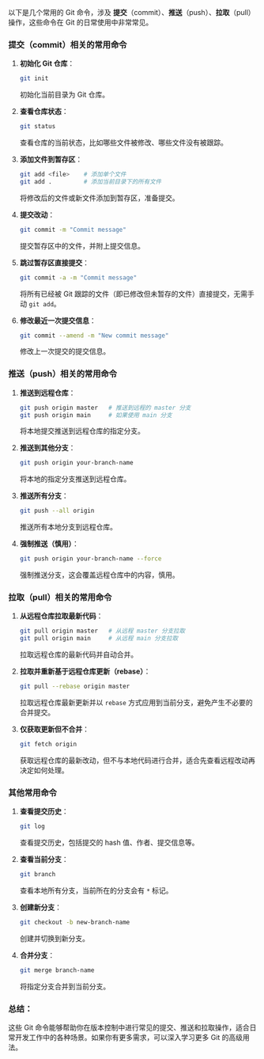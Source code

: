 以下是几个常用的 Git 命令，涉及 **提交**（commit）、**推送**（push）、**拉取**（pull）操作，这些命令在 Git 的日常使用中非常常见。

### **提交（commit）相关的常用命令**
1. **初始化 Git 仓库**：
   ```bash
   git init
   ```
   初始化当前目录为 Git 仓库。

2. **查看仓库状态**：
   ```bash
   git status
   ```
   查看仓库的当前状态，比如哪些文件被修改、哪些文件没有被跟踪。

3. **添加文件到暂存区**：
   ```bash
   git add <file>    # 添加单个文件
   git add .         # 添加当前目录下的所有文件
   ```
   将修改后的文件或新文件添加到暂存区，准备提交。

4. **提交改动**：
   ```bash
   git commit -m "Commit message"
   ```
   提交暂存区中的文件，并附上提交信息。

5. **跳过暂存区直接提交**：
   ```bash
   git commit -a -m "Commit message"
   ```
   将所有已经被 Git 跟踪的文件（即已修改但未暂存的文件）直接提交，无需手动 `git add`。

6. **修改最近一次提交信息**：
   ```bash
   git commit --amend -m "New commit message"
   ```
   修改上一次提交的提交信息。

### **推送（push）相关的常用命令**
1. **推送到远程仓库**：
   ```bash
   git push origin master   # 推送到远程的 master 分支
   git push origin main     # 如果使用 main 分支
   ```
   将本地提交推送到远程仓库的指定分支。

2. **推送到其他分支**：
   ```bash
   git push origin your-branch-name
   ```
   将本地的指定分支推送到远程仓库。

3. **推送所有分支**：
   ```bash
   git push --all origin
   ```
   推送所有本地分支到远程仓库。

4. **强制推送（慎用）**：
   ```bash
   git push origin your-branch-name --force
   ```
   强制推送分支，这会覆盖远程仓库中的内容，慎用。

### **拉取（pull）相关的常用命令**
1. **从远程仓库拉取最新代码**：
   ```bash
   git pull origin master   # 从远程 master 分支拉取
   git pull origin main     # 从远程 main 分支拉取
   ```
   拉取远程仓库的最新代码并自动合并。

2. **拉取并重新基于远程仓库更新（rebase）**：
   ```bash
   git pull --rebase origin master
   ```
   拉取远程仓库最新更新并以 `rebase` 方式应用到当前分支，避免产生不必要的合并提交。

3. **仅获取更新但不合并**：
   ```bash
   git fetch origin
   ```
   获取远程仓库的最新改动，但不与本地代码进行合并，适合先查看远程改动再决定如何处理。

### **其他常用命令**
1. **查看提交历史**：
   ```bash
   git log
   ```
   查看提交历史，包括提交的 hash 值、作者、提交信息等。

2. **查看当前分支**：
   ```bash
   git branch
   ```
   查看本地所有分支，当前所在的分支会有 `*` 标记。

3. **创建新分支**：
   ```bash
   git checkout -b new-branch-name
   ```
   创建并切换到新分支。

4. **合并分支**：
   ```bash
   git merge branch-name
   ```
   将指定分支合并到当前分支。

### **总结**：
这些 Git 命令能够帮助你在版本控制中进行常见的提交、推送和拉取操作，适合日常开发工作中的各种场景。如果你有更多需求，可以深入学习更多 Git 的高级用法。